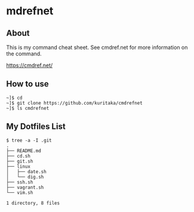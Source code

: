 # mdrefnet


## About
This is my command cheat sheet.
See cmdref.net for more information on the command.

https://cmdref.net/


## How to use

```
~]$ cd
~]$ git clone https://github.com/kuritaka/cmdrefnet
~]$ ls cmdrefnet
```


## My Dotfiles List

```
$ tree -a -I .git
.
├── README.md
├── cd.sh
├── git.sh
├── linux
│   ├── date.sh
│   └── dig.sh
├── ssh.sh
├── vagrant.sh
└── vim.sh

1 directory, 8 files
```


